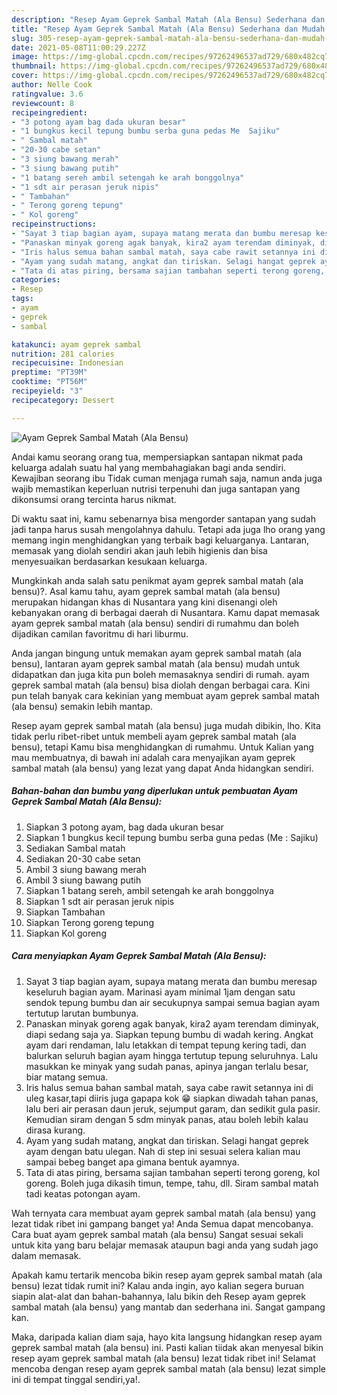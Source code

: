 ```yaml
---
description: "Resep Ayam Geprek Sambal Matah (Ala Bensu) Sederhana dan Mudah Dibuat"
title: "Resep Ayam Geprek Sambal Matah (Ala Bensu) Sederhana dan Mudah Dibuat"
slug: 305-resep-ayam-geprek-sambal-matah-ala-bensu-sederhana-dan-mudah-dibuat
date: 2021-05-08T11:00:29.227Z
image: https://img-global.cpcdn.com/recipes/97262496537ad729/680x482cq70/ayam-geprek-sambal-matah-ala-bensu-foto-resep-utama.jpg
thumbnail: https://img-global.cpcdn.com/recipes/97262496537ad729/680x482cq70/ayam-geprek-sambal-matah-ala-bensu-foto-resep-utama.jpg
cover: https://img-global.cpcdn.com/recipes/97262496537ad729/680x482cq70/ayam-geprek-sambal-matah-ala-bensu-foto-resep-utama.jpg
author: Nelle Cook
ratingvalue: 3.6
reviewcount: 8
recipeingredient:
- "3 potong ayam bag dada ukuran besar"
- "1 bungkus kecil tepung bumbu serba guna pedas Me  Sajiku"
- " Sambal matah"
- "20-30 cabe setan"
- "3 siung bawang merah"
- "3 siung bawang putih"
- "1 batang sereh ambil setengah ke arah bonggolnya"
- "1 sdt air perasan jeruk nipis"
- " Tambahan"
- " Terong goreng tepung"
- " Kol goreng"
recipeinstructions:
- "Sayat 3 tiap bagian ayam, supaya matang merata dan bumbu meresap keseluruh bagian ayam. Marinasi ayam minimal 1jam dengan satu sendok tepung bumbu dan air secukupnya sampai semua bagian ayam tertutup larutan bumbunya."
- "Panaskan minyak goreng agak banyak, kira2 ayam terendam diminyak, diapi sedang saja ya. Siapkan tepung bumbu di wadah kering. Angkat ayam dari rendaman, lalu letakkan di tempat tepung kering tadi, dan balurkan seluruh bagian ayam hingga tertutup tepung seluruhnya. Lalu masukkan ke minyak yang sudah panas, apinya jangan terlalu besar, biar matang semua."
- "Iris halus semua bahan sambal matah, saya cabe rawit setannya ini di uleg kasar,tapi diiris juga gapapa kok 😁 siapkan diwadah tahan panas, lalu beri air perasan daun jeruk, sejumput garam, dan sedikit gula pasir. Kemudian siram dengan 5 sdm minyak panas, atau boleh lebih kalau dirasa kurang."
- "Ayam yang sudah matang, angkat dan tiriskan. Selagi hangat geprek ayam dengan batu ulegan. Nah di step ini sesuai selera kalian mau sampai bebeg banget apa gimana bentuk ayamnya."
- "Tata di atas piring, bersama sajian tambahan seperti terong goreng, kol goreng. Boleh juga dikasih timun, tempe, tahu, dll. Siram sambal matah tadi keatas potongan ayam."
categories:
- Resep
tags:
- ayam
- geprek
- sambal

katakunci: ayam geprek sambal 
nutrition: 281 calories
recipecuisine: Indonesian
preptime: "PT39M"
cooktime: "PT56M"
recipeyield: "3"
recipecategory: Dessert

---
```



![Ayam Geprek Sambal Matah (Ala Bensu)](https://img-global.cpcdn.com/recipes/97262496537ad729/680x482cq70/ayam-geprek-sambal-matah-ala-bensu-foto-resep-utama.jpg)

Andai kamu seorang orang tua, mempersiapkan santapan nikmat pada keluarga adalah suatu hal yang membahagiakan bagi anda sendiri. Kewajiban seorang ibu Tidak cuman menjaga rumah saja, namun anda juga wajib memastikan keperluan nutrisi terpenuhi dan juga santapan yang dikonsumsi orang tercinta harus nikmat.

Di waktu  saat ini, kamu sebenarnya bisa mengorder santapan yang sudah jadi tanpa harus susah mengolahnya dahulu. Tetapi ada juga lho orang yang memang ingin menghidangkan yang terbaik bagi keluarganya. Lantaran, memasak yang diolah sendiri akan jauh lebih higienis dan bisa menyesuaikan berdasarkan kesukaan keluarga. 



Mungkinkah anda salah satu penikmat ayam geprek sambal matah (ala bensu)?. Asal kamu tahu, ayam geprek sambal matah (ala bensu) merupakan hidangan khas di Nusantara yang kini disenangi oleh kebanyakan orang di berbagai daerah di Nusantara. Kamu dapat memasak ayam geprek sambal matah (ala bensu) sendiri di rumahmu dan boleh dijadikan camilan favoritmu di hari liburmu.

Anda jangan bingung untuk memakan ayam geprek sambal matah (ala bensu), lantaran ayam geprek sambal matah (ala bensu) mudah untuk didapatkan dan juga kita pun boleh memasaknya sendiri di rumah. ayam geprek sambal matah (ala bensu) bisa diolah dengan berbagai cara. Kini pun telah banyak cara kekinian yang membuat ayam geprek sambal matah (ala bensu) semakin lebih mantap.

Resep ayam geprek sambal matah (ala bensu) juga mudah dibikin, lho. Kita tidak perlu ribet-ribet untuk membeli ayam geprek sambal matah (ala bensu), tetapi Kamu bisa menghidangkan di rumahmu. Untuk Kalian yang mau membuatnya, di bawah ini adalah cara menyajikan ayam geprek sambal matah (ala bensu) yang lezat yang dapat Anda hidangkan sendiri.

<!--inarticleads1-->

##### Bahan-bahan dan bumbu yang diperlukan untuk pembuatan Ayam Geprek Sambal Matah (Ala Bensu):

1. Siapkan 3 potong ayam, bag dada ukuran besar
1. Siapkan 1 bungkus kecil tepung bumbu serba guna pedas (Me : Sajiku)
1. Sediakan  Sambal matah
1. Sediakan 20-30 cabe setan
1. Ambil 3 siung bawang merah
1. Ambil 3 siung bawang putih
1. Siapkan 1 batang sereh, ambil setengah ke arah bonggolnya
1. Siapkan 1 sdt air perasan jeruk nipis
1. Siapkan  Tambahan
1. Siapkan  Terong goreng tepung
1. Siapkan  Kol goreng




<!--inarticleads2-->

##### Cara menyiapkan Ayam Geprek Sambal Matah (Ala Bensu):

1. Sayat 3 tiap bagian ayam, supaya matang merata dan bumbu meresap keseluruh bagian ayam. Marinasi ayam minimal 1jam dengan satu sendok tepung bumbu dan air secukupnya sampai semua bagian ayam tertutup larutan bumbunya.
1. Panaskan minyak goreng agak banyak, kira2 ayam terendam diminyak, diapi sedang saja ya. Siapkan tepung bumbu di wadah kering. Angkat ayam dari rendaman, lalu letakkan di tempat tepung kering tadi, dan balurkan seluruh bagian ayam hingga tertutup tepung seluruhnya. Lalu masukkan ke minyak yang sudah panas, apinya jangan terlalu besar, biar matang semua.
1. Iris halus semua bahan sambal matah, saya cabe rawit setannya ini di uleg kasar,tapi diiris juga gapapa kok 😁 siapkan diwadah tahan panas, lalu beri air perasan daun jeruk, sejumput garam, dan sedikit gula pasir. Kemudian siram dengan 5 sdm minyak panas, atau boleh lebih kalau dirasa kurang.
1. Ayam yang sudah matang, angkat dan tiriskan. Selagi hangat geprek ayam dengan batu ulegan. Nah di step ini sesuai selera kalian mau sampai bebeg banget apa gimana bentuk ayamnya.
1. Tata di atas piring, bersama sajian tambahan seperti terong goreng, kol goreng. Boleh juga dikasih timun, tempe, tahu, dll. Siram sambal matah tadi keatas potongan ayam.




Wah ternyata cara membuat ayam geprek sambal matah (ala bensu) yang lezat tidak ribet ini gampang banget ya! Anda Semua dapat mencobanya. Cara buat ayam geprek sambal matah (ala bensu) Sangat sesuai sekali untuk kita yang baru belajar memasak ataupun bagi anda yang sudah jago dalam memasak.

Apakah kamu tertarik mencoba bikin resep ayam geprek sambal matah (ala bensu) lezat tidak rumit ini? Kalau anda ingin, ayo kalian segera buruan siapin alat-alat dan bahan-bahannya, lalu bikin deh Resep ayam geprek sambal matah (ala bensu) yang mantab dan sederhana ini. Sangat gampang kan. 

Maka, daripada kalian diam saja, hayo kita langsung hidangkan resep ayam geprek sambal matah (ala bensu) ini. Pasti kalian tiidak akan menyesal bikin resep ayam geprek sambal matah (ala bensu) lezat tidak ribet ini! Selamat mencoba dengan resep ayam geprek sambal matah (ala bensu) lezat simple ini di tempat tinggal sendiri,ya!.

